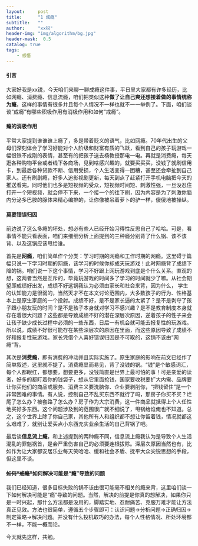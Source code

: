 ```yaml
---
layout:     post
title:      "1 成瘾"
subtitle:   ""
author:     "xx锐"
header-img: "img/algorithm/bg.jpg"
header-mask:  0.5
catalog: true
tags:
    - 感悟 
---
```


#### 引言

大家好我是xx锐，今天咱们来聊一聊成瘾这件事，平日里大家都有许多经历，比如网瘾、消费瘾、信息流瘾，咱们把类似这种**做了让自己爽还想接着做的事情统称为瘾**，这样的事情有很多并且每个人情况不一样也就不一一举例了。下面，咱们谈谈“成瘾”有哪些积极作用有消极作用和如何“戒瘾”。

#### 瘾的消极作用

平常大家提到谁谁谁上瘾了，多是带着贬义的语气，比如网瘾。70年代出生的父母们深刻体会了学习好能对个人阶级和财富有质的飞跃，看到自己的孩子玩游戏一幅恨铁不成刚的表情，甚至有的把孩子送去杨教授那电一电。再就是消费瘾，每天逛各种购物平台或者线下各商场，见到啥感兴趣的，就要买买买，没钱了就刷信用卡，到最后各种贷款不断、信用受损，个人生活变得一团糟，甚至还会牵扯到自己家人。还有刷剧瘾，好多人追影视剧更新，每天到点了赶紧打开手机电脑把今天的推送看完。同时他们也多是短视频的受众，短视频时间短、刺激性强，一旦没忍住打开一个短视频，就会停不下来，一个接一个的往下刷，因为内容是为了刺激你脑内分泌多巴胺的腺体来精心编排的，让你像被吊着萝卜的驴一样，傻傻地被操纵。

#### 莫要错误归因

前边说了这么多瘾的坏处，想必有些人已经开始习得性反思自己了哈哈。可是，看事情不能只看表面，咱们来细细分析上面提到的三种瘾分别背了什么锅、该不该背、以及这锅应该甩给谁。

首先是**网瘾**，咱们简单作个分类：学习时期的网瘾和工作时期的网瘾。这里碍于篇幅只说一下学习时期的网瘾，该学习的时候你却成天玩游戏！此时网瘾背了成绩下降的锅。咱们说一下这个事情，学习不好跟上网玩游戏到底是个什么关系。直观的想，这两者当然是互斥的，毕竟玩游戏的时间多了学习的时间就少了嘛。从社会期望即成绩好出发，成绩不好这锅我认为必须由家长和社会来背，因为什么， 学生的认知能力是很弱的，当然天才不在本文讨论范围内，大多数孩子的行为、性格基本上是原生家庭的一个投射。成绩不好，是不是家长逼的太紧了？是不是剥夺了孩子跟小朋友玩的时间？是不是孩子本身就对学习不感兴趣？是不是教育制度本身就存在着很大问题？这些都是导致成绩不好的潜在深层次原因，逆着孩子的性子来会让孩子缺少成长过程中必须的一些东西，日后一有机会就可能去报复性的玩游戏。所以说，成绩不好很可能存在某些深层次的原因在里面，而这些原因导致了成绩不好和报复性玩游戏。家长凭借个人喜好错误归因是不可取的，这锅不该由“网瘾”背。

其次是**消费瘾**，即有消费的冲动并且实际实施了。原生家庭的影响在前文已经作了简单叙述，这里就不提了。消费瘾显而易见，背了没钱的锅。“钱”是个敏感词汇，每个人都眼红，都想要，想要更多，没钱简直是世界上最可怕的事！可是亲爱的读者，好多的都盯着你的钱袋子，想从它里面抢钱，国家要收税要扩大内需、品牌要让你买他们的商品或服务、消费主义要洗脑你、企业要剥削你，“把钱留住”是一个非常困难的事情。有人说，控制自己不乱买东西不就行了吗，那房子你买不买？烂尾了怎么办？被套路了怎么办？房子作为大宗消费，这一件商品就抵得上个人任性地买好多东西。这个问题涉及到的范围很广就不细说了，甩锅给谁俺也不知道。总之，这个世界上除了你自己家，其他所有人和组织都不想让你留着钱，情况就都这么艰难了，就别让爱买点小东西充实业余生活的自己背锅了吧。

最后谈**信息流上瘾**，和上述提到的两种瘾不同，信息流上瘾我认为是导致个人生活混乱的罪魁祸首，是会严重伤害自己的必须要连根拔除。深层次原因当然也有，比如作为让大家都安居乐业每天笑哈哈、缓和社会矛盾、抚平大众尖锐思想的手段，但这里不谈。

#### ~~如何“戒瘾”~~如何解决可能是“瘾”导致的问题

我们已经知道，很多目标失败的锅不该由很可能毫不相关的瘾来背，这里咱们谈一下如何解决可能是“瘾”导致的问题。当然，解决的前提是你真的想解决，如果你只是一时兴起，那什么方法都是没用的，脚踏实地、忍耐痛苦、克服万难才能让方法真正见效。方法也很简单，遵循五个步骤即可：认识问题→分析问题→正确归因→制定策略→解决问题。并没有什么投机取巧的办法，每个人性格情况、所处环境都不一样，不能一概而论。

今天就先这样，共勉。

